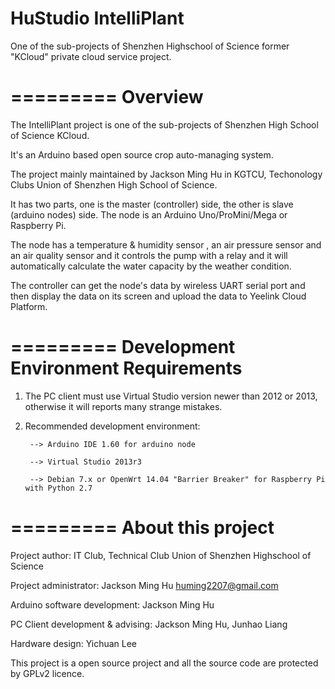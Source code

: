 # HuStudio IntelliPlant
One of the sub-projects of Shenzhen Highschool of Science former "KCloud" private cloud service project.

=========
Overview
=========
The IntelliPlant project is one of the sub-projects of Shenzhen High School of Science KCloud. 

It's an Arduino based open source crop auto-managing system.

The project mainly maintained by Jackson Ming Hu in KGTCU, Techonology Clubs Union of Shenzhen High School of Science.

It has two parts, one is the master (controller) side, the other is slave (arduino nodes) side. The node is an Arduino Uno/ProMini/Mega or Raspberry Pi.

The node has a temperature & humidity sensor , an air pressure sensor and an air quality sensor and it controls the pump with a relay and it will automatically calculate the water capacity by the weather condition.

The controller can get the node's data by wireless UART serial port and then display the data on its screen and upload the data to Yeelink Cloud Platform.

=========
Development Environment Requirements 
=========

1. The PC client must use Virtual Studio version newer than 2012 or 2013, otherwise it will reports many strange mistakes.

2. Recommended development environment:

		--> Arduino IDE 1.60 for arduino node
		
		--> Virtual Studio 2013r3
		
		--> Debian 7.x or OpenWrt 14.04 "Barrier Breaker" for Raspberry Pi with Python 2.7   




=========
About this project
=========

Project author: IT Club, Technical Club Union of Shenzhen Highschool of Science

			
Project administrator: Jackson Ming Hu <huming2207@gmail.com>

Arduino software development: Jackson Ming Hu

PC Client development & advising: Jackson Ming Hu, Junhao Liang

Hardware design: Yichuan Lee

This project is a open source project and all the source code are protected by GPLv2 licence.
